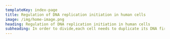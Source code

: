 ```yaml
---
templateKey: index-page
title: Regulation of DNA replication initiation in human cells
image: /img/home-image.png
heading: Regulation of DNA replication initiation in human cells
subheading: In order to divide,each cell needs to duplicate its DNA first. It is a complex process that is initiated at thousands different   sites in a very well orchestrated fashion. We are studying how it is controlled and which proteins participate in this process.
---
```


